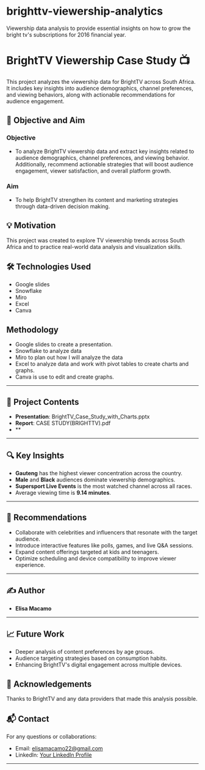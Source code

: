 # brighttv-viewership-analytics
Viewership data analysis to provide essential insights on how to grow the bright tv's subscriptions for 2016 financial year.  

# BrightTV Viewership Case Study 📺

This project analyzes the viewership data for BrightTV across South Africa.  
It includes key insights into audience demographics, channel preferences, and viewing behaviors, along with actionable recommendations for audience engagement.

## 🎯 Objective and Aim

### Objective
- To analyze BrightTV viewership data and extract key insights related to audience demographics, channel preferences, and viewing behavior. 
Additionally, recommend actionable strategies that will boost audience engagement, viewer satisfaction, and overall platform growth.

### Aim
- To help BrightTV strengthen its content and marketing strategies through data-driven decision making.

## 💡 Motivation
This project was created to explore TV viewership trends across South Africa and to practice real-world data analysis and visualization skills.

## 🛠️ Technologies Used
- Google slides
- Snowflake 
- Miro
- Excel
- Canva
  
## Methodology
  - Google slides to create a presentation.
- Snowflake to analyze data
- Miro to plan out how I will analyze the data
- Excel to analyze data and work with pivot tables to create charts and graphs.
- Canva is use to edit and create graphs.

---

## 📂 Project Contents
- **Presentation**: BrightTV_Case_Study_with_Charts.pptx
- **Report**: CASE STUDY(BRIGHTTV).pdf
- ** 
---

## 🔍 Key Insights
- **Gauteng** has the highest viewer concentration across the country.
- **Male** and **Black** audiences dominate viewership demographics.
- **Supersport Live Events** is the most watched channel across all races.
- Average viewing time is **9.14 minutes**.

---

## 🎯 Recommendations
- Collaborate with celebrities and influencers that resonate with the target audience.
- Introduce interactive features like polls, games, and live Q&A sessions.
- Expand content offerings targeted at kids and teenagers.
- Optimize scheduling and device compatibility to improve viewer experience.

---

## ✍️ Author
- **Elisa Macamo**

---

## 📈 Future Work
- Deeper analysis of content preferences by age groups.
- Audience targeting strategies based on consumption habits.
- Enhancing BrightTV's digital engagement across multiple devices.

## 🙏 Acknowledgements
Thanks to BrightTV and any data providers that made this analysis possible.

## 📬 Contact
For any questions or collaborations:
- Email: elisamacamo22@gmail.com
- LinkedIn: [Your LinkedIn Profile](https://linkedin.com/in/yourprofile)

---

